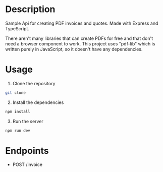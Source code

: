 # Description

Sample Api for creating PDF invoices and quotes. Made with Express and TypeScript.

There aren't many libraries that can create PDFs for free and that don't need a browser component to work. This project uses "pdf-lib" which is written purely in JavaScript, so it doesn't have any dependencies.

# Usage

1. Clone the repository

```bash
git clone
```

2. Install the dependencies

```bash
npm install
```

3. Run the server

```bash
npm run dev
```

# Endpoints

- POST /invoice
